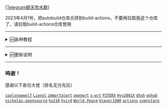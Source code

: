 
[[Telegram聊天吹水群](https://t.me/heiheiheio)]


2023年4月1号，把autobuild仓库合拼到build-actions，不要再拉取我这个仓库了，请拉取build-actions仓库使用

---

<details>
<summary>🆘各种教程</summary>
<br>
<br />
<br>

《[github actions编译教程](https://github.com/danshui-git/shuoming#%E7%BC%96%E8%AF%91%E6%95%99%E7%A8%8B)》

《[晶晨固件打包设置教程](https://github.com/danshui-git/shuoming/blob/master/Amlogic.md)》

《[本地Ubuntu一键编译](https://github.com/281677160/bendi)》

《[本地一键提取.config然后在云编译脚本使用](https://github.com/281677160/bendi)》

《[在线更新固件插件说明](https://github.com/danshui-git/shuoming/blob/master/%E5%AE%9A%E6%97%B6%E6%9B%B4%E6%96%B0%E6%8F%92%E4%BB%B6.md)》

《[Telegram中文设置方法](https://github.com/danshui-git/shuoming/blob/master/tele.md)》

<br />
</details>

---

<details>
<summary>🆙更新说明</summary>
<br>
<br />
<br>

2023年4月1号，

1、编译教程全修改一遍了，看教程还不能启动编译的话，我只能说多看几次吧

2、增加了编译源码的选择，同作者源码的源码分支之间可以自由切换编译（每个作者源码的可支持选择什么分支，在settings.ini文件有写明）

 3、晶晨系列固件不限制一个源码，理论上可以编译出rootfs.tar.gz包的，应该都可以打包使用，比较常用的有（天灵的openwrt-21.02分支、大雕的master分支、官方的master分支），固件编译跟打包分2次进行，这样免除了打包空间不足，或者编译+打包时间不足的问题，已经编译出了的rootfs.tar.gz可以使用手动启动打包程序，进行多次打包操作
 
 4、luci-app-oscam插件，云编译，编译不成功，云编译的时候切莫选择此插件，本地编译倒是可以编译成功。
 
 5、luci-app-gost插件有段时间也编译不成功，我找了个比较老的版本，也修改了一下，可以编译成功了，没测试过能不能用，有用这个插件的希望可以反馈一下
 
 6、大雕源码，有些机型编译增加mac80211驱动的时候会编译错误的，可以尝试打开【export Replace_mac80211="1"】，默认0是不使用，改成1的试试，还是编译错误的话，我也无解了，我也是在他源码仓库的issues里面看到有人用官方的mac80211替换可以编译成功的，我也测试过，是可以编译成功，但是功能还能不能用就不了解了
 
 7、官方源码的【master】、【openwrt-21.02】、【openwrt-22.03】分支都增加了luci-app-passwall、luci-app-ssr-plus和luci-app-OpenClash插件，【openwrt-19.07】分支增加luci-app-passwall、luci-app-ssr-plus缺依赖，没搞懂缺啥，有懂增加的说说怎么操作
 
 8、我编译仓库里，增加大雕源码【gl-ax1800】分支选择，不是他 https://github.com/coolsnowwolf/lede 源码的分支，是他另外一个仓库 https://github.com/coolsnowwolf/openwrt-gl-ax1800 的源码，看他意思是专门给gl-ax1800路由器准备的，我看了下，也测试了一下，其实就是一个4.14内核的源码，有需要这个内核的朋友，也可以使用这个分支编译

<br />
</details>

---

 ### 鸣谢！
 感谢以下各位大佬（排名无分先后）<br />
 
 [`coolsnowwolf`](https://github.com/coolsnowwolf/lede/tree/master)
 [`Lienol`](https://github.com/Lienol/openwrt/tree/21.02)
 [`immortalwrt`](https://github.com/immortalwrt/immortalwrt)
 [`openwrt`](https://github.com/openwrt/openwrt)
 [`x-wrt`](https://github.com/x-wrt/x-wrt)
 [`P3TERX`](https://github.com/P3TERX/Actions-OpenWrt)
 [`Hyy2001X`](https://github.com/Hyy2001X/AutoBuild-Actions)
 [`dhxh`](https://github.com/dhxh/Openwrt-Build)
 [`ophub`](https://github.com/ophub/amlogic-s9xxx-openwrt)
 [`nicholas-opensource`](https://github.com/nicholas-opensource/OpenWrt-Autobuild)
 [`hx210`](#/README.md)
 [`hyird`](#/README.md)
 [`World Peace`](#/README.md)
 [`klever1988`](https://github.com/klever1988/cachewrtbuild)
 [`actions`](https://github.com/actions/upload-artifact)
 [`svenstaro`](https://github.com/svenstaro/upload-release-action)
